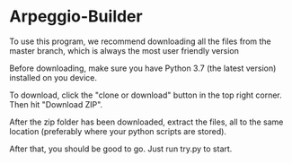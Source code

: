 # Arpeggio-Builder

To use this program, we recommend downloading all the files from the master branch, which is always the most user friendly version

Before downloading, make sure you have Python 3.7 (the latest version) installed on you device.

To download, click the "clone or download" button in the top right corner.
Then hit "Download ZIP".

After the zip folder has been downloaded, extract the files, all to the same location (preferably where your python scripts are stored).

After that, you should be good to go.
Just run try.py to start.
